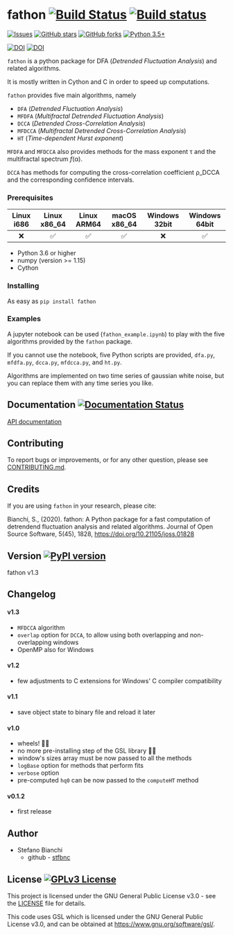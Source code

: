 # fathon [![Build Status](https://travis-ci.org/stfbnc/fathon.svg?branch=master)](https://travis-ci.org/stfbnc/fathon) [![Build status](https://ci.appveyor.com/api/projects/status/tl2a8c84bbvxu37p?svg=true)](https://ci.appveyor.com/project/stfbnc/fathon)

[![Issues](https://img.shields.io/github/issues-raw/stfbnc/fathon.svg?maxAge=25000)](https://github.com/stfbnc/fathon/issues) [![GitHub stars](https://img.shields.io/github/stars/stfbnc/fathon.svg?style=social&label=Stars&style=plastic)]() [![GitHub forks](https://img.shields.io/github/forks/stfbnc/fathon.svg?style=social&label=Fork&style=plastic)]() [![Python 3.5+](https://img.shields.io/badge/python-3.5+-blue.svg)](https://www.python.org/)

[![DOI](https://zenodo.org/badge/214290119.svg)](https://zenodo.org/badge/latestdoi/214290119) [![DOI](https://joss.theoj.org/papers/10.21105/joss.01828/status.svg)](https://doi.org/10.21105/joss.01828)



`fathon` is a python package for DFA (*Detrended Fluctuation Analysis*) and related algorithms.

It is mostly written in Cython and C in order to speed up computations.

`fathon` provides five main algorithms, namely

- <code>DFA</code> (*Detrended Fluctuation Analysis*)
- <code>MFDFA</code> (*Multifractal Detrended Fluctuation Analysis*)
- <code>DCCA</code> (*Detrended Cross-Correlation Analysis*)
- <code>MFDCCA</code> (*Multifractal Detrended Cross-Correlation Analysis*)
- <code>HT</code> (*Time-dependent Hurst exponent*)

<code>MFDFA</code> and <code>MFDCCA</code> also provides methods for the mass exponent τ and the multifractal spectrum *f*(α).

<code>DCCA</code> has methods for computing the cross-correlation coefficient ρ_DCCA and the corresponding confidence intervals.



### Prerequisites

| Linux i686 |    Linux x86_64    |    Linux ARM64     |    macOS x86_64    | Windows 32bit |   Windows 64bit    |
| :--------: | :----------------: | :----------------: | :----------------: | :-----------: | :----------------: |
|    :x:     | :white_check_mark: | :white_check_mark: | :white_check_mark: |      :x:      | :white_check_mark: |

- Python 3.6 or higher
 - numpy (version >= 1.15)
 - Cython

### Installing

As easy as `pip install fathon`

### Examples

A jupyter notebook can be used (<code>fathon_example.ipynb</code>) to play with the five algorithms provided by the `fathon` package.

If you cannot use the notebook, five Python scripts are provided, <code>dfa.py</code>, <code>mfdfa.py</code>, <code>dcca.py</code>, <code>mfdcca.py</code>, and <code>ht.py</code>.

Algorithms are implemented on two time series of gaussian white noise, but you can replace them with any time series you like.

## Documentation [![Documentation Status](https://readthedocs.org/projects/fathon/badge/?version=latest)](https://fathon.readthedocs.io/en/latest/?badge=latest)

[API documentation](https://fathon.readthedocs.io/)

## Contributing

To report bugs or improvements, or for any other question, please see [CONTRIBUTING.md](https://github.com/stfbnc/fathon/blob/master/CONTRIBUTING.md).

## Credits

If you are using `fathon` in your research, please cite:

Bianchi, S., (2020). fathon: A Python package for a fast computation of  detrendend fluctuation analysis and related algorithms. Journal of Open  Source Software, 5(45), 1828, https://doi.org/10.21105/joss.01828

## Version  [![PyPI version](https://badge.fury.io/py/fathon.svg)](https://badge.fury.io/py/fathon)

fathon v1.3

## Changelog

#### v1.3

- <code>MFDCCA</code> algorithm
- <code>overlap</code> option for <code>DCCA</code>, to allow using both overlapping and non-overlapping windows
- OpenMP also for Windows

#### v1.2

- few adjustments to C extensions for Windows' C compiler compatibility

#### v1.1

- save object state to binary file and reload it later

#### v1.0

- wheels! :ferris_wheel::ferris_wheel:
- no more pre-installing step of the GSL library :tada::tada:
- window's sizes array must be now passed to all the methods
- `logBase` option for methods that perform fits
- `verbose` option
- pre-computed `hq0` can be now passed to the `computeHT` method

#### v0.1.2

- first release

## Author

- Stefano Bianchi
  - github - [stfbnc](https://github.com/stfbnc)

## License  [![GPLv3 License](https://img.shields.io/badge/License-GPL%20v3-orange.svg)](https://opensource.org/licenses/)

This project is licensed under the GNU General Public License v3.0 - see the [LICENSE](https://github.com/stfbnc/fathon/blob/master/LICENSE) file for details.

This code uses GSL which is licensed under the GNU General Public License v3.0, and can be obtained at https://www.gnu.org/software/gsl/.
